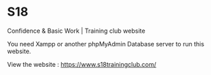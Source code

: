 # S18
Confidence &amp; Basic Work | Training club website

You need Xampp or another phpMyAdmin Database server to run this website.

View the website : https://www.s18trainingclub.com/
